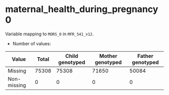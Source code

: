 # maternal_health_during_pregnancy0
Variable mapping to `MORS_0` in `MFR_541_v12`.
- Number of values:

| Value | Total | Child genotyped | Mother genotyped | Father genotyped |
| ----- | ----- | --------------- | ---------------- | ---------------- |
| Missing | 75308 | 75308 | 71650 | 50084 |
| Non-missing | 0 | 0 | 0 | 0 |




